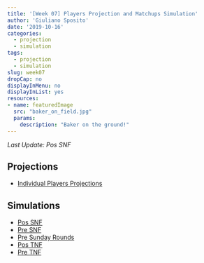 ```yaml
---
title: '[Week 07] Players Projection and Matchups Simulation'
author: 'Giuliano Sposito'
date: '2019-10-16'
categories:
  - projection
  - simulation
tags:
  - projection
  - simulation
slug: week07
dropCap: no
displayInMenu: no
displayInList: yes
resources:
- name: featuredImage
  src: "baker_on_field.jpg"
  params:
    description: "Baker on the ground!"
---
```


*Last Update: Pos SNF*

<!--more-->

## Projections

- [Individual Players Projections](/reports/ffa_players_projection_week7.html)

## Simulations

- [Pos SNF](/reports/dudes_simulation_week7_posSNF_v3.html)
- [Pre SNF](/reports/dudes_simulation_week7_preSNF_v3.html)
- [Pre Sunday Rounds](/reports/dudes_simulation_week7_preSundayRounds_v3.html)
- [Pos TNF](/reports/dudes_simulation_week7_posTNF_v3.html)
- [Pre TNF](/reports/dudes_simulation_week7_preTNF.html)






